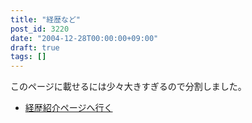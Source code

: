 ```yaml
---
title: "経歴など"
post_id: 3220
date: "2004-12-28T00:00:00+09:00"
draft: true
tags: []
---
```



このページに載せるには少々大きすぎるので分割しました。



  * [経歴紹介ページへ行く](https://danmaq.com/legacy/index.php?/Works)
